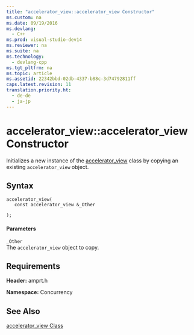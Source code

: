 ```yaml
---
title: "accelerator_view::accelerator_view Constructor"
ms.custom: na
ms.date: 09/19/2016
ms.devlang: 
  - C++
ms.prod: visual-studio-dev14
ms.reviewer: na
ms.suite: na
ms.technology: 
  - devlang-cpp
ms.tgt_pltfrm: na
ms.topic: article
ms.assetid: 22342bbd-02db-4337-b88c-3d74792811ff
caps.latest.revision: 11
translation.priority.ht: 
  - de-de
  - ja-jp
---
```

# accelerator_view::accelerator_view Constructor
Initializes a new instance of the [accelerator_view](../vs140/accelerator_view-Class.md) class by copying an existing `accelerator_view` object.  
  
## Syntax  
  
```  
accelerator_view(  
   const accelerator_view &_Other  
  
);  
```  
  
#### Parameters  
 `_Other`  
 The `accelerator_view` object to copy.  
  
## Requirements  
 **Header:** amprt.h  
  
 **Namespace:** Concurrency  
  
## See Also  
 [accelerator_view Class](../vs140/accelerator_view-Class.md)